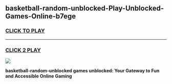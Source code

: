
## basketball-random-unblocked-Play-Unblocked-Games-Online-b7ege
<h3>
<a href="https://premium76.site?title=basketball-random-unblocked&ref=25A">CLICK TO PLAY</a></h3>
<hr>

<h3>
<a href="https://premium76.site?title=basketball-random-unblocked&ref=25A">CLICK 2 PLAY</a>
  
</h3>

<a href="https://premium76.site?title=basketball-random-unblocked&ref=25A"><img src="https://clearcache.store/games.png"></a>


**basketball-random-unblocked games unblocked: Your Gateway to Fun and Accessible Online Gaming**
